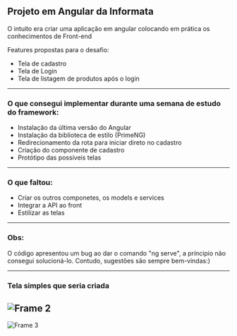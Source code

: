 ## Projeto em Angular da Informata

O intuito era criar uma aplicação em angular colocando em prática os conhecimentos de Front-end

Features propostas para o desafio:
- Tela de cadastro
- Tela de Login
- Tela de listagem de produtos após o login

----

### O que consegui implementar durante uma semana de estudo do framework:
- Instalação da última versão do Angular
- Instalação da biblioteca de estilo (PrimeNG)
- Redirecionamento da rota para iniciar direto no cadastro
- Criação do componente de cadastro
- Protótipo das possíveis telas

----

### O que faltou:
- Criar os outros componetes, os models e services
- Integrar a API ao front
- Estilizar as telas

----

### Obs:
O código apresentou um bug ao dar o comando "ng serve", a príncipio não consegui solucioná-lo. Contudo, sugestões são sempre bem-vindas:)

----

### Tela simples que seria criada

![Frame 2](https://user-images.githubusercontent.com/53884397/114800552-4f768f00-9d70-11eb-8d4d-2b5543af123f.jpg)
---
![Frame 3](https://user-images.githubusercontent.com/53884397/114800556-50a7bc00-9d70-11eb-8c66-fbac27e8c9e3.jpg)
